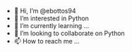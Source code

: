 - 👋 Hi, I’m @ebottos94
- 👀 I’m interested in Python
- 🌱 I’m currently learning ...
- 💞️ I’m looking to collaborate on Python
- 📫 How to reach me ...

<!---
ebottos94/ebottos94 is a ✨ special ✨ repository because its `README.md` (this file) appears on your GitHub profile.
You can click the Preview link to take a look at your changes.
--->
